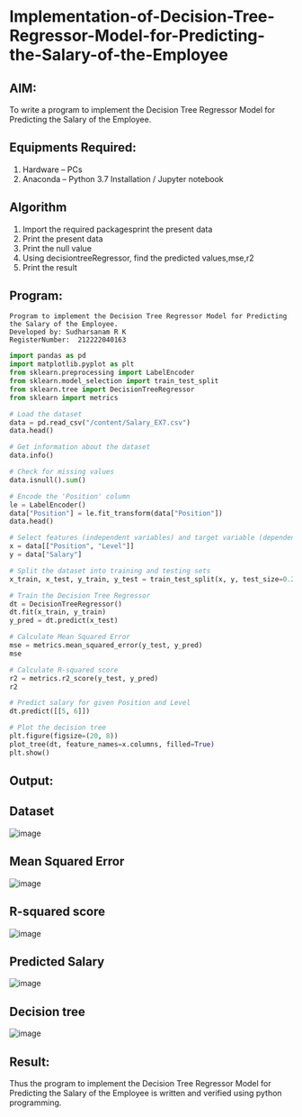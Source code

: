 # Implementation-of-Decision-Tree-Regressor-Model-for-Predicting-the-Salary-of-the-Employee

## AIM:
To write a program to implement the Decision Tree Regressor Model for Predicting the Salary of the Employee.

## Equipments Required:
1. Hardware – PCs
2. Anaconda – Python 3.7 Installation / Jupyter notebook

## Algorithm
1. Import the required packagesprint the present data
2. Print the present data
3. Print the null value
4. Using decisiontreeRegressor, find the predicted values,mse,r2
5. Print the result
   
## Program:
```
Program to implement the Decision Tree Regressor Model for Predicting the Salary of the Employee.
Developed by: Sudharsanam R K
RegisterNumber:  212222040163
```
```python
import pandas as pd
import matplotlib.pyplot as plt
from sklearn.preprocessing import LabelEncoder
from sklearn.model_selection import train_test_split
from sklearn.tree import DecisionTreeRegressor
from sklearn import metrics

# Load the dataset
data = pd.read_csv("/content/Salary_EX7.csv")
data.head()

# Get information about the dataset
data.info()

# Check for missing values
data.isnull().sum()

# Encode the 'Position' column
le = LabelEncoder()
data["Position"] = le.fit_transform(data["Position"])
data.head()

# Select features (independent variables) and target variable (dependent variable)
x = data[["Position", "Level"]]
y = data["Salary"]

# Split the dataset into training and testing sets
x_train, x_test, y_train, y_test = train_test_split(x, y, test_size=0.2, random_state=2)

# Train the Decision Tree Regressor
dt = DecisionTreeRegressor()
dt.fit(x_train, y_train)
y_pred = dt.predict(x_test)

# Calculate Mean Squared Error
mse = metrics.mean_squared_error(y_test, y_pred)
mse

# Calculate R-squared score
r2 = metrics.r2_score(y_test, y_pred)
r2

# Predict salary for given Position and Level
dt.predict([[5, 6]])

# Plot the decision tree
plt.figure(figsize=(20, 8))
plot_tree(dt, feature_names=x.columns, filled=True)
plt.show()

```

## Output:
## Dataset
![image](https://github.com/SudharsanamRK/Implementation-of-Decision-Tree-Regressor-Model-for-Predicting-the-Salary-of-the-Employee/assets/115523484/5be21b60-9941-4a03-a98c-2e8af748db1a)

##  Mean Squared Error
![image](https://github.com/SudharsanamRK/Implementation-of-Decision-Tree-Regressor-Model-for-Predicting-the-Salary-of-the-Employee/assets/115523484/6652e9b0-9825-4a4d-b0c6-27337afd0979)

##  R-squared score
![image](https://github.com/SudharsanamRK/Implementation-of-Decision-Tree-Regressor-Model-for-Predicting-the-Salary-of-the-Employee/assets/115523484/9b3fa3b1-a561-4bda-adf2-30cf388a1a04)

## Predicted Salary
![image](https://github.com/SudharsanamRK/Implementation-of-Decision-Tree-Regressor-Model-for-Predicting-the-Salary-of-the-Employee/assets/115523484/b25ea4c7-8358-4941-83fd-97e67dd7e212)

## Decision tree
![image](https://github.com/SudharsanamRK/Implementation-of-Decision-Tree-Regressor-Model-for-Predicting-the-Salary-of-the-Employee/assets/115523484/94309109-39ba-4071-b01d-43822a22612c)

## Result:
Thus the program to implement the Decision Tree Regressor Model for Predicting the Salary of the Employee is written and verified using python programming.
